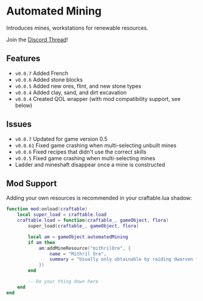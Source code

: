 # Automated Mining

Introduces mines, workstations for renewable resources.

Join the [Discord Thread](https://discord.com/channels/982162184366862336/1054746343517732915)!

## Features
- `v0.0.7` Added French
- `v0.0.6` Added stone blocks
- `v0.0.5` Added new ores, flint, and new stone types
- `v0.0.4` Added clay, sand, and dirt excavation
- `v0.0.4` Created QOL wrapper (with mod compatibility support, see below)

## Issues
- `v0.0.7` Updated for game version 0.5
- `v0.0.61` Fixed game crashing when multi-selecting unbuilt mines
- `v0.0.6` Fixed recipes that didn't use the correct skills
- `v0.0.5` Fixed game crashing when multi-selecting mines
- Ladder and mineshaft disappear once a mine is constructed

## Mod Support
Adding your own resources is recommended in your craftable.lua shadow:
```lua
function mod:onload(craftable)
    local super_load = craftable.load
    craftable.load = function(craftable_, gameObject, flora)
        super_load(craftable_, gameObject, flora)

        local am = gameObject.automatedMining
        if am then
            am:addMineResource("mithrilOre", {
                name = "Mithril Ore",
                summary = "Usually only obtainable by raiding dwarven foundries or befriending old hobbits.",
            })
        end

        -- Do your thing down here
    end
end
```
